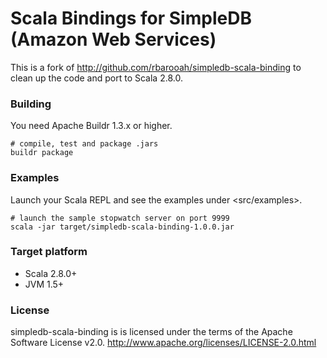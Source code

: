Scala Bindings for SimpleDB (Amazon Web Services)
=================================================

This is a fork of <http://github.com/rbarooah/simpledb-scala-binding> to clean up the code and port to Scala 2.8.0.

### Building ###

You need Apache Buildr 1.3.x or higher.

    # compile, test and package .jars
    buildr package

### Examples ###

Launch your Scala REPL and see the examples under <src/examples>.

    # launch the sample stopwatch server on port 9999
    scala -jar target/simpledb-scala-binding-1.0.0.jar

### Target platform ###

* Scala 2.8.0+
* JVM 1.5+

### License ###

simpledb-scala-binding is is licensed under the terms of the Apache Software License v2.0.
<http://www.apache.org/licenses/LICENSE-2.0.html>
